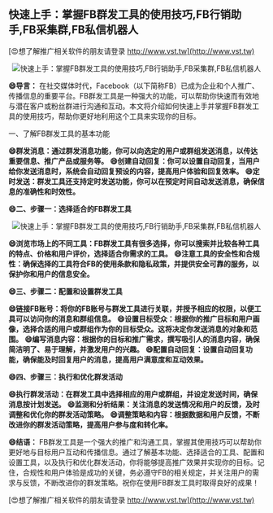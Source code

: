 ## **快速上手：掌握FB群发工具的使用技巧,FB行销助手,FB采集群,FB私信机器人**

[😍想了解推广相关软件的朋友请登录 http://www.vst.tw](http://www.vst.tw)

 <center><img src="https://vst.tw/MP4/tuiguang/png/3.png" alt="快速上手：掌握FB群发工具的使用技巧,FB行销助手,FB采集群,FB私信机器人"></center>

**😄导言：**
在社交媒体时代，Facebook（以下简称FB）已成为企业和个人推广、传播信息的重要平台。FB群发工具是一种强大的功能，可以帮助你快速而有效地与潜在客户或粉丝群进行沟通和互动。本文将介绍如何快速上手并掌握FB群发工具的使用技巧，帮助你更好地利用这个工具来实现你的目标。

一、了解FB群发工具的基本功能

**😄群发消息：通过群发消息功能，你可以向选定的用户或群组发送消息，以传达重要信息、推广产品或服务等。**
**😄创建自动回复：你可以设置自动回复，当用户给你发送消息时，系统会自动回复预设的内容，提高用户体验和回复效率。**
**😄定时发送：群发工具还支持定时发送功能，你可以在预定时间自动发送消息，确保信息的准确性和时效性。**

**😄二、步骤一：选择适合的FB群发工具**

 <center><img src="https://vst.tw/MP4/tuiguang/png/6.png" alt="快速上手：掌握FB群发工具的使用技巧,FB行销助手,FB采集群,FB私信机器人"></center>

**😄浏览市场上的不同工具：FB群发工具有很多选择，你可以搜索并比较各种工具的特点、价格和用户评价，选择适合你需求的工具。**
**😄注意工具的安全性和合规性：确保选择的工具符合FB的使用条款和隐私政策，并提供安全可靠的服务，以保护你和用户的信息安全。**

**😄三、步骤二：配置和设置群发工具**

**😄链接FB账号：将你的FB账号与群发工具进行关联，并授予相应的权限，以便工具可以访问你的消息和群组信息。**
**😄设置目标受众：根据你的推广目标和用户画像，选择合适的用户或群组作为你的目标受众。这将决定你发送消息的对象和范围。**
**😄编写消息内容：根据你的目标和推广需求，撰写吸引人的消息内容，确保简洁明了、易于理解，并激发用户的兴趣。**
**😄配置自动回复：设置自动回复功能，确保能及时回复用户的消息，提高用户满意度和互动效果。**

**😄四、步骤三：执行和优化群发活动**

**😄执行群发活动：在群发工具中选择相应的用户或群组，并设定发送时间，确保消息按计划发送。**
**😄监测和分析结果：关注消息的发送情况和用户的反馈，及时调整和优化你的群发活动策略。**
**😄调整策略和内容：根据数据和用户反馈，不断改进你的群发活动策略，提高用户参与度和转化率。**

**😄结语：**
FB群发工具是一个强大的推广和沟通工具，掌握其使用技巧可以帮助你更好地与目标用户互动和传播信息。通过了解基本功能、选择适合的工具、配置和设置工具，以及执行和优化群发活动，你将能够提高推广效果并实现你的目标。记住，合规性和用户体验是成功的关键，务必遵守FB的相关规定，并关注用户的需求与反馈，不断改进你的群发策略。祝你在使用FB群发工具时取得良好的成果！

[😍想了解推广相关软件的朋友请登录 http://www.vst.tw](http://www.vst.tw)



